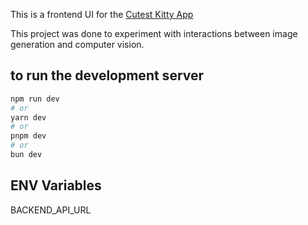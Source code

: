 This is a frontend UI for the [Cutest Kitty App](https://github.com/meyburdj/cutest_kitty_backend)

This project was done to experiment with interactions between image generation and computer vision. 

## to run the development server

```bash
npm run dev
# or
yarn dev
# or
pnpm dev
# or
bun dev
```

## ENV Variables

BACKEND_API_URL

